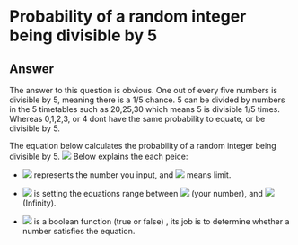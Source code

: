 # Probability of a random integer being divisible by 5
## Answer
The answer to this question is obvious. One out of every five numbers is divisible by 5, meaning there is a 1/5 chance. 5 can be divided by numbers in the 5 timetables such as 20,25,30 which means 5 is divisible 1/5 times. Whereas 0,1,2,3, or 4 dont have the same probability to equate, or be divisible by 5. 



The equation below calculates the probability of a random integer being divisible by 5.
![](https://i.imgur.com/acvIzhu.png)
Below explains the each peice:

- ![](https://i.imgur.com/EGWXRdV.png) represents the number you input, and ![](https://i.imgur.com/aZspNVM.png) means limit. 

- ![](https://i.imgur.com/PLA3gdX.png) is setting the equations range between ![](https://i.imgur.com/EGWXRdV.png) (your number), and ![](https://i.imgur.com/cFyBUfV.png) (Infinity). 

- ![](https://i.imgur.com/vzfoBmo.png) is a boolean function (true or false) , its job is to determine whether a number satisfies the equation.
